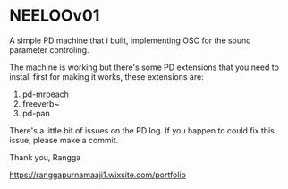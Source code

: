 # NEELOOv01
A simple PD machine that i built, implementing OSC for the sound parameter controling.

The machine is working but there's some PD extensions that you need to install first for making it works, these extensions are:
1. pd-mrpeach
2. freeverb~
3. pd-pan

There's a little bit of issues on the PD log. If you happen to could fix this issue, please make a commit.

Thank you,
Rangga

https://ranggapurnamaaji1.wixsite.com/portfolio
